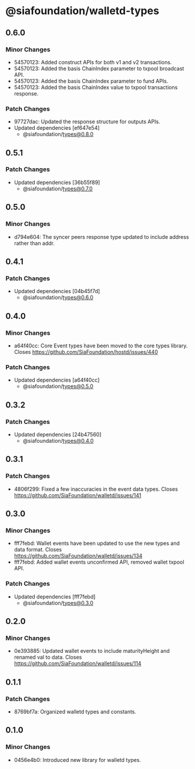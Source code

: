 # @siafoundation/walletd-types

## 0.6.0

### Minor Changes

- 54570123: Added construct APIs for both v1 and v2 transactions.
- 54570123: Added the basis ChainIndex parameter to txpool broadcast API.
- 54570123: Added the basis ChainIndex parameter to fund APIs.
- 54570123: Added the basis ChainIndex value to txpool transactions response.

### Patch Changes

- 97727dac: Updated the response structure for outputs APIs.
- Updated dependencies [ef647e54]
  - @siafoundation/types@0.8.0

## 0.5.1

### Patch Changes

- Updated dependencies [36b55f89]
  - @siafoundation/types@0.7.0

## 0.5.0

### Minor Changes

- d794e604: The syncer peers response type updated to include address rather than addr.

## 0.4.1

### Patch Changes

- Updated dependencies [04b45f7d]
  - @siafoundation/types@0.6.0

## 0.4.0

### Minor Changes

- a64f40cc: Core Event types have been moved to the core types library. Closes https://github.com/SiaFoundation/hostd/issues/440

### Patch Changes

- Updated dependencies [a64f40cc]
  - @siafoundation/types@0.5.0

## 0.3.2

### Patch Changes

- Updated dependencies [24b47560]
  - @siafoundation/types@0.4.0

## 0.3.1

### Patch Changes

- 4806f299: Fixed a few inaccuracies in the event data types. Closes https://github.com/SiaFoundation/walletd/issues/141

## 0.3.0

### Minor Changes

- fff7febd: Wallet events have been updated to use the new types and data format. Closes https://github.com/SiaFoundation/walletd/issues/134
- fff7febd: Added wallet events unconfirmed API, removed wallet txpool API.

### Patch Changes

- Updated dependencies [fff7febd]
  - @siafoundation/types@0.3.0

## 0.2.0

### Minor Changes

- 0e393885: Updated wallet events to include maturityHeight and renamed val to data. Closes https://github.com/SiaFoundation/walletd/issues/114

## 0.1.1

### Patch Changes

- 8769bf7a: Organized walletd types and constants.

## 0.1.0

### Minor Changes

- 0456e4b0: Introduced new library for walletd types.
